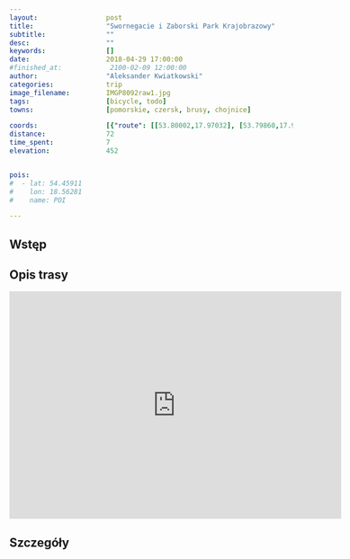 ```yaml
---
layout:                 post
title:                  "Swornegacie i Zaborski Park Krajobrazowy"
subtitle:               ""
desc:                   ""
keywords:               []
date:                   2018-04-29 17:00:00
#finished_at:            2100-02-09 12:00:00
author:                 "Aleksander Kwiatkowski"
categories:             trip
image_filename:         IMGP8092raw1.jpg
tags:                   [bicycle, todo]
towns:                  [pomorskie, czersk, brusy, chojnice]

coords:                 [{"route": [[53.80002,17.97032], [53.79860,17.95685], [53.82273,17.89170], [53.83022,17.84724], [53.83797,17.81900], [53.86764,17.75755], [53.87407,17.75789], [53.88712,17.71446], [53.86987,17.67163], [53.88206,17.64288], [53.88120,17.63292], [53.86678,17.61447], [53.85276,17.57636], [53.85190,17.56640], [53.86380,17.51533], [53.85580,17.49233], [53.83164,17.49001], [53.81771,17.48830], [53.81827,17.51216], [53.80438,17.51190], [53.77908,17.53198], [53.75696,17.51413], [53.73346,17.51096], [53.71427,17.52898], [53.68845,17.57713]], "type": "bicycle"}]
distance:               72
time_spent:             7
elevation:              452


pois:
#  - lat: 54.45911
#    lon: 18.56281
#    name: POI

---
```



## Wstęp

## Opis trasy

<iframe height='405' width='590' frameborder='0' allowtransparency='true' scrolling='no' src='https://www.strava.com/activities/1539419947/embed/f52b137347f590caaefef2e3ba8c8eb1970092fc'></iframe>

## Szczegóły
